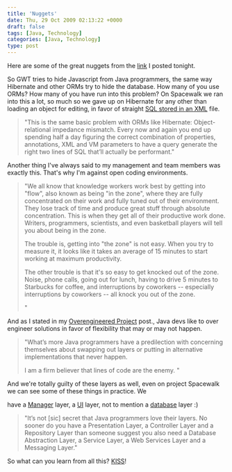 ```yaml
---
title: 'Nuggets'
date: Thu, 29 Oct 2009 02:13:22 +0000
draft: false
tags: [Java, Technology]
categories: [Java, Technology]
type: post
---
```


Here are some of the great nuggets from the [link](http://zeusville.wordpress.com/2009/10/28/link-sharing/) I posted tonight.

So GWT tries to hide Javascript from Java programmers, the same way Hibernate and other ORMs try to hide the database. How many of you use ORMs? How many of you have run into this problem? On Spacewalk we ran into this a lot, so much so we gave up on Hibernate for any other than loading an object for editing, in favor of straight [SQL stored in an XML](http://bit.ly/3a0jmw) file.

> "This is the same basic problem with ORMs like Hibernate: Object-relational impedance mismatch. Every now and again you end up spending half a day figuring the correct combination of properties, annotations, XML and VM parameters to have a query generate the right two lines of SQL that’ll actually be performant."

Another thing I've always said to my management and team members was exactly this. That's why I'm against open coding environments.

> "We all know that knowledge workers work best by getting into "flow", also known as being "in the zone", where they are fully concentrated on their work and fully tuned out of their environment. They lose track of time and produce great stuff through absolute concentration. This is when they get all of their productive work done. Writers, programmers, scientists, and even basketball players will tell you about being in the zone.
> 
> The trouble is, getting into "the zone" is not easy. When you try to measure it, it looks like it takes an average of 15 minutes to start working at maximum productivity.
> 
> The other trouble is that it's so easy to get knocked out of the zone. Noise, phone calls, going out for lunch, having to drive 5 minutes to Starbucks for coffee, and interruptions by coworkers -- especially interruptions by coworkers -- all knock you out of the zone.
> 
> "

And as I stated in my [Overengineered Project](http://zeusville.wordpress.com/2009/10/23/old-overengineered-project/) post., Java devs like to over engineer solutions in favor of flexibility that may or may not happen.

> "What’s more Java programmers have a predilection with concerning themselves about swapping out layers or putting in alternative implementations that never happen.
> 
> I am a firm believer that lines of code are the enemy. "

And we're totally guilty of these layers as well, even on project Spacewalk we can see some of these things in practice. We

have a [Manager](http://bit.ly/dR6WI) layer, a [UI](http://bit.ly/1m51Ya) layer, not to mention a [database](http://bit.ly/2C5UKq) layer :)

> "It’s not \[sic\] secret that Java programmers love their layers. No sooner do you have a Presentation Layer, a Controller Layer and a Repository Layer than someone suggest you also need a Database Abstraction Layer, a Service Layer, a Web Services Layer and a Messaging Layer."

So what can you learn from all this? [KISS](http://en.wikipedia.org/wiki/KISS_principle)!